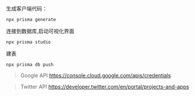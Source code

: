生成客户端代码：
```shell
npx prisma generate
```
连接到数据库,启动可视化界面
```shell
npx prisma studio
```

建表
```shell
npx prisma db push
```

> Google API
> https://console.cloud.google.com/apis/credentials

> Twitter API
> https://developer.twitter.com/en/portal/projects-and-apps